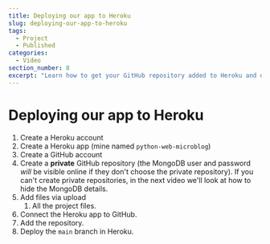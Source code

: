 ```yaml
---
title: Deploying our app to Heroku
slug: deploying-our-app-to-heroku
tags:
  - Project
  - Published
categories:
  - Video
section_number: 8
excerpt: "Learn how to get your GitHub repository added to Heroku and deployed in their platform."
---
```


# Deploying our app to Heroku

1. Create a Heroku account
2. Create a Heroku app (mine named `python-web-microblog`)
3. Create a GitHub account
4. Create a **private** GitHub repository (the MongoDB user and password *will* be visible online if they don't choose the private repository). If you can't create private repositories, in the next video we'll look at how to hide the MongoDB details.
5. Add files via upload
    1. All the project files.
6. Connect the Heroku app to GitHub.
7. Add the repository.
8. Deploy the `main` branch in Heroku.